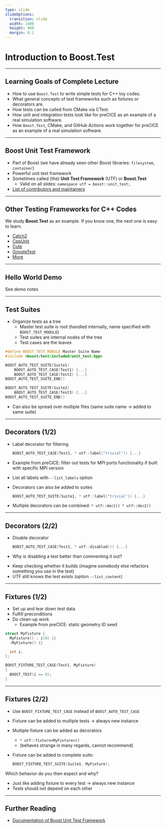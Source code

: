 ```yaml
---
type: slide
slideOptions:
  transition: slide
  width: 1400
  height: 900
  margin: 0.1
---
```


<style>
  .reveal strong {
    font-weight: bold;
    color: orange;
  }
  .reveal p {
    text-align: left;
  }
  .reveal section h1 {
    color: orange;
  }
  .reveal section h2 {
    color: orange;
  }
  .reveal code {
    font-family: 'Ubuntu Mono';
    color: orange;
  }
  .reveal section img {
    background:none;
    border:none;
    box-shadow:none;
  }
</style>

# Introduction to Boost.Test

---

## Learning Goals of Complete Lecture

- How to use `Boost.Test` to write simple tests for C++ toy codes.
- What general concepts of test frameworks such as fixtures or decorators are.
- How tests can be called from CMake via CTest.
- How unit and integration tests look like for preCICE as an example of a real simulation software.
- How `Boost.Test`, CMake, and GitHub Actions work together for preCICE as an example of a real simulation software.

---

## Boost Unit Test Framework

- Part of Boost (we have already seen other Boost libraries: `filesystem`, `container`)
- Powerful unit test framework
- Sometimes called (the) **Unit Test Framework** (UTF) or **Boost.Test**
    - Valid on all slides: `namespace utf = boost::unit_test;`
- [List of contributors and maintainers](https://www.boost.org/doc/libs/1_81_0/libs/test/doc/html/boost_test/acknowledgements.html)

---

## Other Testing Frameworks for C++ Codes

We study **Boost.Test** as an example.
If you know one, the next one is easy to learn.

- [Catch2](https://github.com/catchorg/Catch2)
- [CppUnit](http://sourceforge.net/apps/mediawiki/cppunit/index.php?title=Main_Page)
- [Cute](http://www.cute-test.com/)
- [GoogleTest](http://code.google.com/p/googletest/)
- [More](https://en.wikipedia.org/wiki/List_of_unit_testing_frameworks#C.2B.2B)

---

## Hello World Demo

See demo notes

---

## Test Suites

- Organize tests as a tree
    - Master test suite is root (handled internally, name specified with `BOOST_TEST_MODULE`)
    - Test suites are internal nodes of the tree
    - Test cases are the leaves

```cpp
#define BOOST_TEST_MODULE Master Suite Name
#include <boost/test/included/unit_test.hpp>

BOOST_AUTO_TEST_SUITE(Suite1)
    BOOST_AUTO_TEST_CASE(Test1) {...}
    BOOST_AUTO_TEST_CASE(Test2) {...}
BOOST_AUTO_TEST_SUITE_END()

BOOST_AUTO_TEST_SUITE(Suite2)
    BOOST_AUTO_TEST_CASE(Test3) {...}
BOOST_AUTO_TEST_SUITE_END()
```

- Can also be spread over multiple files (same suite name -> added to same suite)

---

## Decorators (1/2)

- Label decorator for filtering

    ```cpp
    BOOST_AUTO_TEST_CASE(Test1, * utf::label("trivial")) {...}
    ```

- Example from preCICE: filter out tests for MPI ports functionality if built with specific MPI version
- List all labels with `--list_labels` option
- Decorators can also be added to suites

    ```cpp
    BOOST_AUTO_TEST_SUITE(Suite1, * utf::label("trivial")) {...}
    ```

- Multiple decorators can be combined: `* utf::dec1() * utf::dec2()`

---

## Decorators (2/2)

- Disable decorator

    ```cpp
    BOOST_AUTO_TEST_CASE(Test1, * utf::disabled()) {...}
    ```

- Why is disabling a test better than commenting it out?

<div>
    <!-- .element: class="fragment" data-fragment-index="1" -->

- Keep checking whether it builds (imagine somebody else refactors something you use in the test)
- UTF still knows the test exists (option `--list_content`)

</div>

---

## Fixtures (1/2)

- Set up and tear down test data
- Fulfill preconditions
- Do clean-up work
    - Example from preCICE: static geometry ID seed

```cpp
struct MyFixture {
  MyFixture() : i(0) {}
  ~MyFixture() {}

  int i;
};

BOOST_FIXTURE_TEST_CASE(Test1, MyFixture)
{
  BOOST_TEST(i == 0);
}
```

---

## Fixtures (2/2)

- Use `BOOST_FIXTURE_TEST_CASE` instead of `BOOST_AUTO_TEST_CASE`
- Fixture can be added to multiple tests -> always new instance
- Multiple fixture can be added as decorators
    - `* utf::fixture<MyFixture>()`
    - (behaves strange in many regards, cannot recommend)
- Fixture can be added to complete suite:

    ```cpp
    BOOST_FIXTURE_TEST_SUITE(Suite1, MyFixture);
    ```

Which behavior do you then expect and why?

<div>
    <!-- .element: class="fragment" data-fragment-index="1" -->

- Just like adding fixture to every test -> always new instance
- Tests should not depend on each other

</div>

---

## Further Reading

- [Documentation of Boost Unit Test Framework](https://www.boost.org/doc/libs/1_78_0/libs/test/doc/html/index.html)
